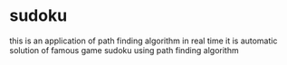 # sudoku
this is an application of path finding algorithm in real time
it is automatic solution of famous game sudoku using path finding algorithm
